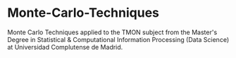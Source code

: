 # Monte-Carlo-Techniques
Monte Carlo Techniques applied to the TMON subject from the Master's Degree in Statistical &amp; Computational Information Processing (Data Science) at Universidad Complutense de Madrid.
